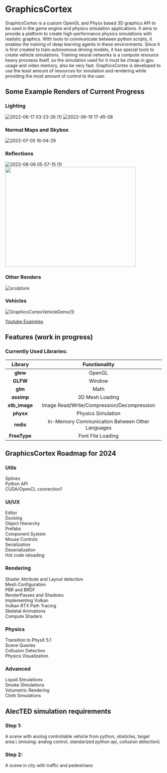 # GraphicsCortex
GraphicsCortex is a custom OpenGL and Physx based 3D graphics API to be used in the game engine and physics simulation applications. It aims to provide a platform to create high-performance physics simulations with realistic graphics. With tools to communicate between python scripts, it enables the training of deep learning agents in these environments. Since it is first created to train autonomous driving models, it has special tools to create vehicle simulations. Training neural networks is a compute resource heavy proceess itself, so the simulation used for it must be cheap in gpu usage and video memory, also be very fast. GraphicsCortex is developed to use the least amount of resources for simulation and rendering while providing the most amount of control to the user.

## Some Example Renders of Current Progress
### Lighting
![2022-06-17 03-23-26 (1)](https://user-images.githubusercontent.com/89701935/174199340-15e9d44f-4cc2-4c9e-bab4-3ad225bdc8f5.gif)
![2022-06-19 17-45-08](https://user-images.githubusercontent.com/89701935/174487262-86feab70-94c1-49bc-ad7a-2d9fef564669.gif)

### Normal Maps and Skybox
![2022-07-05 16-04-29](https://user-images.githubusercontent.com/89701935/177335628-fe006ca0-ab11-4886-b1b2-5b64be168c82.gif)

### Reflections
![2022-08-06 05-57-15 (1)](https://user-images.githubusercontent.com/89701935/183231156-bcd62505-c9f0-4050-827f-fcfc570db6c3.gif)
<image src="https://user-images.githubusercontent.com/89701935/179228243-30309a4f-569a-4a00-9861-ab79d5b5cc62.png" height=320 width=420>

### Other Renders
![sculpture](https://user-images.githubusercontent.com/89701935/202374528-6e2604d9-e2a3-4d29-9881-330640898932.png)

### Vehicles
  
![GraphicsCortexVehicleDemo(1)](https://user-images.githubusercontent.com/89701935/213333098-6b8915c9-c221-4070-954e-df2309116cc5.gif)

  
[Youtube Examples](https://www.youtube.com/watch?v=4sZXiHZbVMU&ab_channel=Furkan%C3%9Cnsal "Youtube Examples")

## Features (work in progress)

  ### Currently Used Libraries:
|    Library    |         Functionality           |
|:-------------:|:-------------------------------:|
|    **glew**   |OpenGL|
|    **GLFW**   |Window|
|    **glm**    |Math|
|   **assimp**  |3D Mesh Loading|
| **stb_image** |Image Read/Write/Compression/Decompression|
|   **physx**   |Physics Simulation|
|   **redis**   |In-Memory Communication Between Other Languages|
|  **FreeType** |Font File Loading|

## GraphicsCortex Roadmap for 2024

### Utils
Splines\
Python API\
CUDA/OpenCL connection?

### UI/UX
Editor\
Docking\
Object Hierarchy\
Prefabs\
Component System\
Mouse Controls\
Serialization\
Deserialization\
Hot code reloading

### Rendering
Shader Attribute and Layout detection\
Mesh Configuration\
PBR and BRDF\
RenderPasses and Shadows\
Implementing Vulkan\
Vulkan RTX Path Tracing\
Skeletal Animations\
Compute Shaders

### Physics
Transition to PhysX 5.1\
Scene Queries\
Collusion Detection\
Physics Visualization

### Advanced
Liquid Simulations\
Smoke Sİmulations\
Volumetric Rendering\
Cloth Simulations

## AlecTED simulation requirements
### Step 1:
A scene with anolog controllable vehicle from python, obsticles, target area.\ 
(missing: analog control, standarized python api, collusion detection)

### Step 2:
A scene in city with traffic and pedestrians

